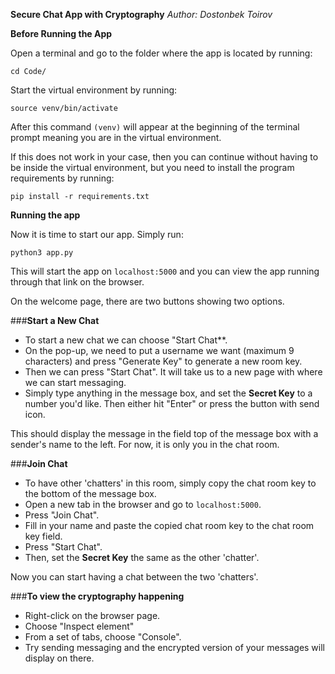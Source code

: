 **Secure Chat App with Cryptography**
*Author: Dostonbek Toirov*

**Before Running the App**

Open a terminal and go to the folder where the app is located by running:

`cd Code/`

Start the virtual environment by running:

`source venv/bin/activate`

After this command `(venv)` will appear at the beginning of the terminal prompt meaning you are in the virtual environment.

If this does not work in your case, then you can continue without having to be inside the virtual environment, but you need to install the program requirements by running:

`pip install -r requirements.txt`

**Running the app**

Now it is time to start our app. Simply run:

`python3 app.py`

This will start the app on `localhost:5000` and you can view the app running through that link on the browser.

On the welcome page, there are two buttons showing two options. 

###**Start a New Chat**
 - To start a new chat we can choose "Start Chat**. 
 - On the pop-up, we need to put a username we want (maximum 9 characters) and press "Generate Key" to generate a new room key. 
 - Then we can press "Start Chat". It will take us to a new page with where we can start messaging. 
 - Simply type anything in the message box, and set the **Secret Key** to a number you'd like. Then either hit "Enter" or press the button with send icon. 

This should display the message in the field top of the message box with a sender's name to the left. For now, it is only you in the chat room. 

###**Join Chat**
 - To have other 'chatters' in this room, simply copy the chat room key to the bottom of the message box. 
 - Open a new tab in the browser and go to `localhost:5000`. 
 - Press "Join Chat". 
 - Fill in your name and paste the copied chat room key to the chat room key field. 
 - Press "Start Chat". 
 - Then, set the **Secret Key** the same as the other 'chatter'.

Now you can start having a chat between the two 'chatters'. 

###**To view the cryptography happening**
 - Right-click on the browser page.
 - Choose "Inspect element"
 - From a set of tabs, choose "Console".
 - Try sending messaging and the encrypted version of your messages will display on there. 
